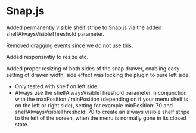 # Snap.js

Added permanently visible shelf stripe to Snap.js via the added shelfAlwaysVisibleThreshold parameter. 

Removed dragging events since we do not use this. 

Added responsivitiy to resize etc. 

Added proper resizing of both sides of the snap drawer, enabling easy setting of drawer width, side effect was locking the plugin to pure left side.

- Only tested with shelf on left side.
- Always use the shelfAlwaysVisibleThreshold parameter in conjunction with the maxPosition / minPosition (depending on if your menu shelf is on the left or right side), setting for example
minPosition: 70 and shelfAlwaysVisibleThreshold: 70 to create an always visible shelf stripe to the left of the screen, when the menu is normally gone in its closed state. 